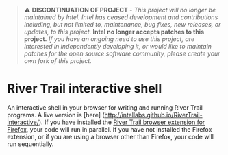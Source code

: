 > :warning: **DISCONTINUATION OF PROJECT** - 
> *This project will no longer be maintained by Intel.
> Intel has ceased development and contributions including, but not limited to, maintenance, bug fixes, new releases, or updates, to this project.*
> **Intel no longer accepts patches to this project.**
> *If you have an ongoing need to use this project, are interested in independently developing it, or would like to maintain patches for the open source software community, please create your own fork of this project.*


River Trail interactive shell
=============================

An interactive shell in your browser for writing and running River Trail programs. A live version is [here] (http://intellabs.github.io/RiverTrail-interactive/). If you have installed the [River Trail browser extension for Firefox](https://github.com/IntelLabs/RiverTrail/wiki#getting-river-trail), your code will run in parallel. If you have not installed the Firefox extension, or if you are using a browser other than Firefox, your code will run sequentially.
